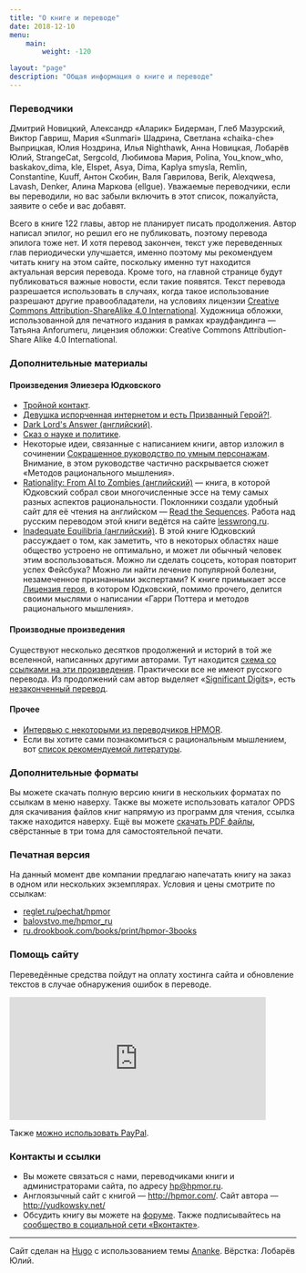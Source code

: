 ```yaml
---
title: "О книге и переводе"
date: 2018-12-10
menu: 
    main:
        weight: -120

layout: "page"
description: "Общая информация о книге и переводе"
---
```


### Переводчики

Дмитрий Новицкий, Александр «Аларик» Бидерман, Глеб Мазурский, Виктор Гавриш, Мария «Sunmari» Шадрина, Светлана «chaika-che» Выприцкая, Юлия Ноздрина, Илья Nighthawk, Анна Новицкая, Лобарёв Юлий, StrangeCat, Sergcold, Любимова Мария, Polina, You_know_who,  baskakov\_dima, kle, Elspet, Asya, Dima, Kaplya smysla, Remlin, Constantine, Kuuff, Антон Скобин, Валя Гаврилова, Berik, Alexqwesa, Lavash, Denker, Алина Маркова (ellgue). Уважаемые переводчики, если вы переводили, но вас забыли включить в этот список, пожалуйста, заявите о себе и вас добавят. 


Всего в книге 122 главы, автор не планирует писать продолжения. Автор написал эпилог, но решил его не публиковать, поэтому перевода эпилога тоже нет. И хотя перевод закончен, текст уже переведенных глав периодически улучшается, именно поэтому мы рекомендуем читать книгу на этом сайте, поскольку именно тут находится актуальная версия перевода. Кроме того, на главной странице будут публиковаться важные новости, если такие появятся. Текст перевода разрешается использовать в случаях, когда такое использование разрешают другие правообладатели, на условиях лицензии [Creative Commons Attribution-ShareAlike 4.0 International](https://creativecommons.org/licenses/by-sa/4.0/ "Ссылка на сайт с подробностями по лицензии."). Художница обложки, использованной для печатного издания в рамках краудфандинга — Татьяна Anforumeru, лицензия обложки: Creative Commons Attribution-Share Alike 4.0 International.

### Дополнительные материалы
#### Произведения Элиезера Юдковского

* [Тройной контакт](http://samlib.ru/i/ibatullin_r_u/3worldscollide.shtml).
* [Девушка испорченная интернетом и есть Призванный Герой?!](http://fanfics.me/fic91725).
* [Dark Lord's Answer (английский)](https://www.amazon.com/Dark-Lords-Answer-Eliezer-Yudkowsky-ebook/dp/B01N9IPGWZ/).
* [Сказ о науке и политике](http://lesswrong.ru/w/%D0%A1%D0%BA%D0%B0%D0%B7_%D0%BE_%D0%BD%D0%B0%D1%83%D0%BA%D0%B5_%D0%B8_%D0%BF%D0%BE%D0%BB%D0%B8%D1%82%D0%B8%D0%BA%D0%B5).
* Некоторые идеи, связанные с написанием книги, автор изложил в сочинении [Сокращенное руководство по умным персонажам](http://lesswrong.ru/w/%D0%A1%D0%BE%D0%BA%D1%80%D0%B0%D1%89%D0%B5%D0%BD%D0%BD%D0%BE%D0%B5_%D1%80%D1%83%D0%BA%D0%BE%D0%B2%D0%BE%D0%B4%D1%81%D1%82%D0%B2%D0%BE_%D0%BF%D0%BE_%D1%83%D0%BC%D0%BD%D1%8B%D0%BC_%D0%BF%D0%B5%D1%80%D1%81%D0%BE%D0%BD%D0%B0%D0%B6%D0%B0%D0%BC). Внимание, в этом руководстве частично раскрывается сюжет «Методов рационального мышления».
* [Rationality: From AI to Zombies (английский)](https://intelligence.org/rationality-ai-zombies/) — книга, в которой Юдковский собрал свои многочисленные эссе на тему самых разных аспектов рациональности. Поклонники создали удобный сайт для её чтения на английском — [Read the Sequences](https://www.readthesequences.com). Работа над русским переводом этой книги ведётся на сайте [lesswrong.ru](https://lesswrong.ru/node/285). 
* [Inadequate Equilibria (английский)](https://equilibriabook.com). В этой книге Юдковский рассуждает о том, как заметить, что в некоторых областях наше общество устроено не оптимально, и может ли обычный человек этим воспользоваться. Можно ли сделать соцсеть, которая повторит успех Фейсбука? Можно ли найти лечение популярной болезни, незамеченное признанными экспертами? К книге примыкает эссе [Лицензия героя](https://lesswrong.ru/625), в котором Юдковский, помимо прочего, делится своими мыслями о написании «Гарри Поттера и методов рационального мышления».

#### Производные произведения

Существуют несколько десятков продолжений и историй в той же вселенной, написанных другими авторами. Тут находится [схема со ссылками на эти произведения](http://vignette2.wikia.nocookie.net/harrypotterfanon/images/6/6f/HPMoR_Fic_Tree.svg). Практически все не имеют русского перевода. Из продолжений сам автор выделяет «[Significant Digits](http://www.anarchyishyperbole.com/p/significant-digits.html)», есть [незаконченный перевод](https://fanfics.me/fic106746).

#### Прочее

* [Интервью с некоторыми из переводчиков HPMOR](https://docs.google.com/document/d/1O96Mly0tdFPHjDvuNQDyE7D5NBg6M6ieqCFrX-4TTZE/pub).
* Если вы хотите сами познакомиться с рациональным мышлением, вот [список рекомендуемой литературы](http://umneem.org/%D1%80%D0%B5%D0%BA%D0%BE%D0%BC%D0%B5%D0%BD%D0%B4%D1%83%D0%B5%D0%BC%D0%B0%D1%8F-%D0%BB%D0%B8%D1%82%D0%B5%D1%80%D0%B0%D1%82%D1%83%D1%80%D0%B0/ "Список рекомендуемой литературы по рациональному мышлению").

### Дополнительные форматы

Вы можете скачать полную версию книги в нескольких форматах по ссылкам в меню наверху. Также вы можете использовать каталог OPDS для скачивания файлов книг напрямую из программ для чтения, ссылка также находится наверху. Ещё вы можете [скачать PDF файлы](/files/hpmor_ru_pdf.zip), свёрстанные в три тома для самостоятельной печати.<a name="1"></a>

### Печатная версия

На данный момент две компании предлагаю напечатать книгу на заказ в одном или нескольких экземплярах. Условия и цены смотрите по ссылкам:

* [reglet.ru/pechat/hpmor](https://reglet.ru/pechat/hpmor/)
* [balovstvo.me/hpmor_ru](https://balovstvo.me/hpmor_ru)
* [ru.drookbook.com/books/print/hpmor-3books](https://ru.drookbook.com/books/print/hpmor-3books#buy)

### Помощь сайту

Переведённые средства пойдут на оплату хостинга сайта и обновление текстов в случае обнаружения ошибок в переводе.

<iframe src="https://money.yandex.ru/quickpay/shop-widget?writer=seller&targets=%D0%9F%D0%BE%D0%B6%D0%B5%D1%80%D1%82%D0%B2%D0%BE%D0%B2%D0%B0%D0%BD%D0%B8%D0%B5%20%D0%BD%D0%B0%20%D1%85%D0%BE%D1%81%D1%82%D0%B8%D0%BD%D0%B3%20%D0%93%D0%9F%D0%B8%D0%9C%D0%A0%D0%9C.&targets-hint=&default-sum=900&button-text=14&payment-type-choice=on&hint=&successURL=&quickpay=shop&account=41001700630108" width="450" height="216" frameborder="0" allowtransparency="true" scrolling="no"></iframe>

Также [можно использовать PayPal](https://www.paypal.me/umneem/).

### Контакты и ссылки

-   Вы можете связаться с нами, переводчиками книги и администраторами сайта, по адресу <hp@hpmor.ru>.
-   Англоязычный сайт с книгой — <http://hpmor.com/>. Сайт автора — <http://yudkowsky.net/>
-   Обсудить книгу вы можете на [форуме](https://lesswrong.ru/forum/index.php/board,3.0.html "Форум для обсуждения книги «Гарри Поттер и Методы рационального мышления»"). Также подписывайтесь на [сообщество в социальной сети «Вконтакте»](https://vk.com/hpmor "Вступайте в группу и расскажите об этой замечательной книге друзьям!").

***

Сайт сделан на [Hugo](https://gohugo.io/) с использованием темы [Ananke](https://github.com/budparr/gohugo-theme-ananke). Вёрстка: Лобарёв Юлий.
